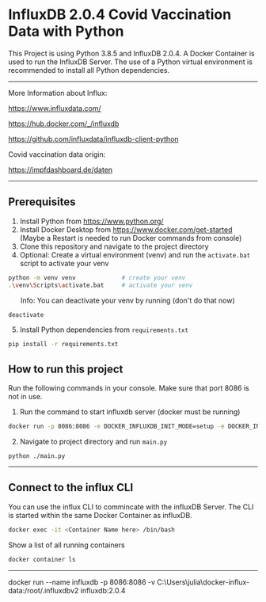 # InfluxDB 2.0.4 Covid Vaccination Data with Python
This Project is using Python 3.8.5 and InfluxDB 2.0.4. A Docker Container is used to run the InfluxDB Server. The use of a Python virtual environment is recommended to install all Python dependencies.

---

More Information about Influx:

https://www.influxdata.com/

https://hub.docker.com/_/influxdb

https://github.com/influxdata/influxdb-client-python

Covid vaccination data origin:

https://impfdashboard.de/daten

---

## Prerequisites
1. Install Python from https://www.python.org/
2. Install Docker Desktop from https://www.docker.com/get-started (Maybe a Restart is needed to run Docker commands from console)
3. Clone this repository and navigate to the project directory
4. Optional: Create a virtual environment (venv) and run the `activate.bat` script to activate your venv
```bash
python -m venv venv             # create your venv
.\venv\Scripts\activate.bat     # activate your venv
```
&ensp;&ensp;&ensp; Info: You can deactivate your venv by running (don't do that now)
```bash
deactivate
```

5. Install Python dependencies from `requirements.txt`
```bash
pip install -r requirements.txt
```
## How to run this project
Run the following commands in your console.
Make sure that port 8086 is not in use.

1. Run the command to start influxdb server (docker must be running)

```bash
docker run -p 8086:8086 -e DOCKER_INFLUXDB_INIT_MODE=setup -e DOCKER_INFLUXDB_INIT_USERNAME=my-user -e DOCKER_INFLUXDB_INIT_PASSWORD=my-password -e DOCKER_INFLUXDB_INIT_ORG=my-org -e DOCKER_INFLUXDB_INIT_BUCKET=my-bucket -e DOCKER_INFLUXDB_INIT_ADMIN_TOKEN=my-super-secret-auth-token influxdb:2.0.4
``` 
2. Navigate to project directory and run `main.py`
```
python ./main.py
```

---

## Connect to the influx CLI
You can use the influx CLI to commincate with the influxDB Server. The CLI is started within the same Docker Container as influxDB.
```bash
docker exec -it <Container Name here> /bin/bash
```
Show a list of all running containers
```bash
docker container ls
```

---

docker run --name influxdb -p 8086:8086 -v C:\Users\julia\docker-influx-data:/root/.influxdbv2 influxdb:2.0.4

